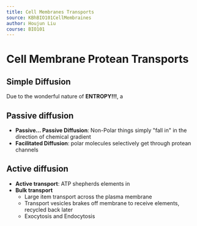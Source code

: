```yaml
---
title: Cell Membranes Transports
source: KBhBIO101CellMembraines
author: Houjun Liu
course: BIO101
---
```


# Cell Membrane Protean Transports 
## Simple Diffusion
Due to the wonderful nature of **ENTROPY!!!**, a

## Passive diffusion
- **Passive… Passive Diffusion**: Non-Polar things simply "fall in" in the direction of chemical gradient
- **Facilitated Diffusion**: polar molecules selectively get through protean channels

## Active diffusion
- **Active transport**: ATP shepherds elements in  
- **Bulk transport**
    - Large item transport across the plasma membrane
    - Transport vesicles brakes off membrane to receive elements, recycled back later
    - Exocytosis and Endocytosis
	
	
